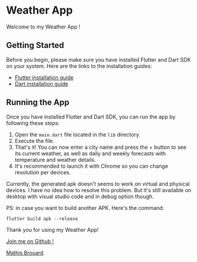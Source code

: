 # Weather App

Welcome to my Weather App ! 

## Getting Started

Before you begin, please make sure you have installed Flutter and Dart SDK on your system. Here are the links to the installation guides:

- [Flutter installation guide](https://docs.flutter.dev/get-started/install/)
- [Dart installation guide](https://dart.dev/get-dart)

## Running the App

Once you have installed Flutter and Dart SDK, you can run the app by following these steps:

1. Open the `main.dart` file located in the `lib` directory.
2. Execute the file.
3. That's it! You can now enter a city name and press the + button to see its current weather, as well as daily and weekly forecasts with temperature and weather details.
4. It's recommended to launch it with Chrome so you can change resolution per devices.

Currently, the generated apk doesn't seems to work on virtual and physical devices. I have no idea how to resolve this problem.
But it's still available on desktop with visual studio code and in debug option though.


PS: in case you want to build another APK. Here's the command:

    flutter build apk --release

Thank you for using my Weather App!

[Join me on Github !](https://github.com/MathisBrou)

 [Mathis Brouard](https://github.com/MathisBrou)